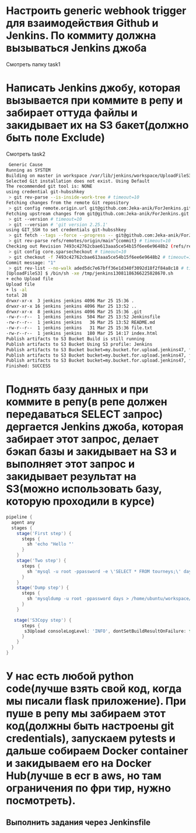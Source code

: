 # Настроить generic webhook trigger для взаимодействия Github и Jenkins. По коммиту должна вызываться Jenkins джоба
Смотреть папку   task1

# Написать Jenkins джобу, которая вызывается при коммите в репу и забирает оттуда файлы и закидывает их на S3 бакет(должно быть поле Exclude)
Смотреть task2

```bash
 Generic Cause
Running as SYSTEM
Building on master in workspace /var/lib/jenkins/workspace/UploadFileS3
Selected Git installation does not exist. Using Default
The recommended git tool is: NONE
using credential git-hubsshkey
 > git rev-parse --is-inside-work-tree # timeout=10
Fetching changes from the remote Git repository
 > git config remote.origin.url git@github.com:Jeka-anik/ForJenkins.git # timeout=10
Fetching upstream changes from git@github.com:Jeka-anik/ForJenkins.git
 > git --version # timeout=10
 > git --version # 'git version 2.25.1'
using GIT_SSH to set credentials git-hubsshkey
 > git fetch --tags --force --progress -- git@github.com:Jeka-anik/ForJenkins.git +refs/heads/*:refs/remotes/origin/* # timeout=10
 > git rev-parse refs/remotes/origin/main^{commit} # timeout=10
Checking out Revision 7493c42762cbae613aaa5ce54b15f6ee6e9648b2 (refs/remotes/origin/main)
 > git config core.sparsecheckout # timeout=10
 > git checkout -f 7493c42762cbae613aaa5ce54b15f6ee6e9648b2 # timeout=10
Commit message: "1"
 > git rev-list --no-walk aded5dc7e67bff36e1d340f3092d18f2f84a8c18 # timeout=10
[UploadFileS3] $ /bin/sh -xe /tmp/jenkins13081186366225828670.sh
+ echo Upload file
Upload file
+ ls -al
total 28
drwxr-xr-x  3 jenkins jenkins 4096 Mar 25 15:36 .
drwxr-xr-x 16 jenkins jenkins 4096 Mar 25 13:52 ..
drwxr-xr-x  8 jenkins jenkins 4096 Mar 25 15:36 .git
-rw-r--r--  1 jenkins jenkins  504 Mar 25 13:52 Jenkinsfile
-rw-r--r--  1 jenkins jenkins   36 Mar 25 13:52 README.md
-rw-r--r--  1 jenkins jenkins   31 Mar 25 15:36 file.txt
-rw-r--r--  1 jenkins jenkins  180 Mar 25 14:17 index.html
Publish artifacts to S3 Bucket Build is still running
Publish artifacts to S3 Bucket Using S3 profile: Jenkins
Publish artifacts to S3 Bucket bucket=my.bucket.for.upload.jenkins47, file=Jenkinsfile region=us-east-1, will be uploaded from slave=false managed=false , server encryption false
Publish artifacts to S3 Bucket bucket=my.bucket.for.upload.jenkins47, file=README.md region=us-east-1, will be uploaded from slave=false managed=false , server encryption false
Publish artifacts to S3 Bucket bucket=my.bucket.for.upload.jenkins47, file=index.html region=us-east-1, will be uploaded from slave=false managed=false , server encryption false
Finished: SUCCESS
```

# Поднять базу данных и при коммите в репу(в репе должен передаваться SELECT запрос) дергается Jenkins джоба, которая забирает этот запрос, делает бэкап базы и закидывает на S3 и выполняет этот запрос и закидывает результат на S3(можно использовать базу, которую проходили в курсе)

```groovy
pipeline {
  agent any
  stages {
    stage('First step') {
      steps {
        sh 'echo "Hello "'
      }
    }
    stage('Two step') {
      steps {
        sh 'mysql -u root -ppassword -e \'SELECT * FROM tourneys;\' days > /home/ubuntu/workspace/BackBase/test.txt'
      }
    }
    stage('Dump step') {
      steps {
        sh 'mysqldump -u root -ppassword days > /home/ubuntu/workspace/BackBase/dump.sql'
      }
    }

   stage('S3Copy step') {
      steps {
       s3Upload consoleLogLevel: 'INFO', dontSetBuildResultOnFailure: false, dontWaitForConcurrentBuildCompletion: false, entries: [[bucket: 'my.bucket.for.upload.jenkins47', excludedFile: 'Jenkinsfile', flatten: false, gzipFiles: false, keepForever: false, managedArtifacts: false, noUploadOnFailure: false, selectedRegion: 'us-east-1', showDirectlyInBrowser: false, sourceFile: '*/', storageClass: 'STANDARD', uploadFromSlave: true, useServerSideEncryption: false]], pluginFailureResultConstraint: 'FAILURE', profileName: 'Jenkins', userMetadata: [] 
      }
    }  
  }
}
```

# У нас есть любой python code(лучше взять свой код, когда мы писали flask приложение). При пуше в репу мы забираем этот код(должны быть настроены git credentials), запускаем pytests и дальше собираем Docker container и закидываем его на Docker Hub(лучше в ecr в aws, но там ограничения по фри тир, нужно посмотреть).

## Выполнить задания через Jenkinsfile
